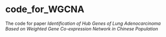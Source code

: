 # code_for_WGCNA
The code for paper _Identification of Hub Genes of Lung Adenocarcinoma Based on Weighted Gene Co-expression Network in Chinese Population_
